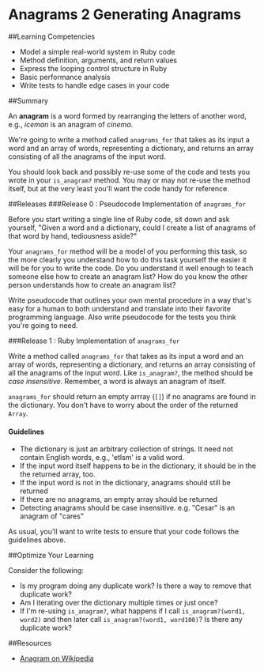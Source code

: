 # Anagrams 2 Generating Anagrams

##Learning Competencies

* Model a simple real-world system in Ruby code
* Method definition, arguments, and return values
* Express the looping control structure in Ruby
* Basic performance analysis
* Write tests to handle edge cases in your code

##Summary

An **anagram** is a word formed by rearranging the letters of another word, e.g., *iceman* is an anagram of *cinema*.

We're going to write a method called `anagrams_for` that takes as its input a word and an array of words, representing a dictionary, and returns an array consisting of all the anagrams of the input word.

You should look back and possibly re-use some of the code and tests you wrote in your `is_anagram?` method.  You may or may not re-use the method itself, but at the very least you'll want the code handy for reference.

##Releases
###Release 0 : Pseudocode Implementation of `anagrams_for`

Before you start writing a single line of Ruby code, sit down and ask yourself, "Given a word and a dictionary, could I create a list of anagrams of that word by hand, tediousness aside?"

Your `anagrams_for` method will be a model of you performing this task, so the more clearly you understand how to do this task yourself the easier it will be for you to write the code.  Do you understand it well enough to teach someone else how to create an anagram list?  How do you know the other person understands how to create an anagram list?

Write pseudocode that outlines your own mental procedure in a way that's easy for a human to both understand and translate into their favorite programming language. Also write pseudocode for the tests you think you're going to need.

###Release 1 : Ruby Implementation of `anagrams_for`

Write a method called `anagrams_for` that takes as its input a word and an array of words, representing a dictionary, and returns an array consisting of all the anagrams of the input word.  Like `is_anagram?`, the method should be *case insensitive*.  Remember, a word is always an anagram of itself.

`anagrams_for` should return an empty arrray (`[]`) if no anagrams are found in the dictionary.  You don't have to worry about the order of the returned `Array`.

#### Guidelines

 * The dictionary is just an arbitrary collection of strings. It need not contain English words, e.g., 'etlsm' is a valid word.
 * If the input word itself happens to be in the dictionary, it should be in the the returned array, too.
 * If the input word is not in the dictionary, anagrams should still be returned
 * If there are no anagrams, an empty array should be returned
 * Detecting anagrams should be case insensitive. e.g. "Cesar" is an anagram of "cares"

As usual, you'll want to write tests to ensure that your code follows the guidelines above.

##Optimize Your Learning

Consider the following:
  * Is my program doing any duplicate work?  Is there a way to remove that duplicate work?
  * Am I iterating over the dictionary multiple times or just once?
  * If I'm re-using `is_anagram?`, what happens if I call `is_anagram?(word1, word2)` and then later call `is_anagram?(word1, word100)`?  Is there any duplicate work?

##Resources

* [Anagram on Wikipedia](http://en.wikipedia.org/wiki/Anagram)
